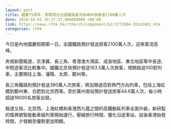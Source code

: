 ```yaml
---
layout: post
title: 國慶75周年｜假期首日全國鐵路客流高峰料旅客達2100萬人次
date: 2024-10-01 10:27:37.000000000 +08:00
link: https://news.rthk.hk/rthk/ch/component/k2/1772804-20241001.htm
categories: rthk
---
```


今日是內地國慶假期第一日，全國鐵路預計發送旅客2100萬人次，迎來客流高峰。

央視新聞報道，京津冀、長三角、粵港澳大灣區、成渝地區、東北地區等中長途、中短途客流比較集中。國鐵北京局預計發送163.5萬人次旅客，增開超過100對列車，主要開往上海、瀋陽、太原、鄭州等。

長三角鐵路則預計發送380萬人次旅客，將加開過百對熱門方向列車，包括上海虹橋到鄭州東、合肥到北京西等。至於廣州南站預計發送旅客44.6萬人次，每小時超過18000名旅客出發。

報道又指，北京西、上海虹橋和香港西九龍之間的高鐵動臥列車全面升級，新研製的復興號智能動車組列車開始運行，壓縮旅行時間、優化沿途車站，延後香港始發時間，夕發朝至優勢更加明顯。

